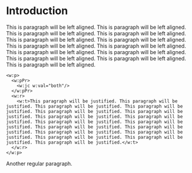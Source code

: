 
# Introduction

This is paragraph will be left aligned. This is paragraph will be left aligned. This is paragraph will be left aligned. This is paragraph will be left aligned. This is paragraph will be left aligned. This is paragraph will be left aligned. This is paragraph will be left aligned. This is paragraph will be left aligned. This is paragraph will be left aligned. This is paragraph will be left aligned. This is paragraph will be left aligned. This is paragraph will be left aligned. This is paragraph will be left aligned.

```{=openxml}
<w:p>
  <w:pPr>
    <w:jc w:val="both"/>
  </w:pPr>
  <w:r>
    <w:t>This paragraph will be justified. This paragraph will be justified. This paragraph will be justified. This paragraph will be justified. This paragraph will be justified. This paragraph will be justified. This paragraph will be justified. This paragraph will be justified. This paragraph will be justified. This paragraph will be justified. This paragraph will be justified. This paragraph will be justified. This paragraph will be justified. This paragraph will be justified. This paragraph will be justified. This paragraph will be justified. This paragraph will be justified.</w:t>
  </w:r>
</w:p>
```

Another regular paragraph.
